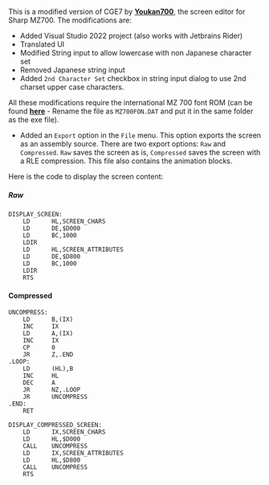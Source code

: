 This is a modified version of CGE7 by **[Youkan700](https://github.com/SHARPENTIERS/CGE7)**, the screen editor for Sharp MZ700. The modifications are:

- Added Visual Studio 2022 project (also works with Jetbrains Rider)
- Translated UI
- Modified String input to allow lowercase with non Japanese character set
- Removed Japanese string input
- Added `2nd Character Set` checkbox in string input dialog to use 2nd charset upper case characters.

All these modifications require the international MZ 700 font ROM (can be found **[here](https://original.sharpmz.org/download/mz7cgint.zip)** - Rename the file as `MZ700FON.DAT` and put it in the same folder as the exe file).

- Added an `Export` option in the `File` menu. This option exports the screen as an assembly source. There are two export options: `Raw` and `Compressed`. `Raw` saves the screen as is, `Compressed` saves the screen with a RLE compression. This file also contains the animation blocks.

Here is the code to display the screen content:


##### Raw

    DISPLAY_SCREEN:
        LD      HL,SCREEN_CHARS
        LD      DE,$D000
        LD      BC,1000
        LDIR
        LD      HL,SCREEN_ATTRIBUTES
        LD      DE,$D800
        LD      BC,1000
        LDIR
        RTS

#### Compressed

    UNCOMPRESS:
        LD      B,(IX)
        INC     IX
        LD      A,(IX)
        INC     IX
        CP      0
        JR      Z,.END
    .LOOP:
        LD      (HL),B
        INC     HL
        DEC     A
        JR      NZ,.LOOP
        JR      UNCOMPRESS
    .END:
        RET

    DISPLAY_COMPRESSED_SCREEN:
        LD      IX,SCREEN_CHARS
        LD      HL,$D000
        CALL    UNCOMPRESS
        LD      IX,SCREEN_ATTRIBUTES
        LD      HL,$D800
        CALL    UNCOMPRESS
        RTS
    


 